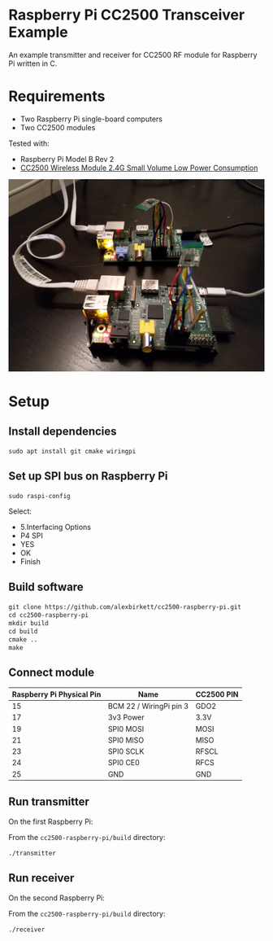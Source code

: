 # Raspberry Pi CC2500 Transceiver Example

An example transmitter and receiver for CC2500 RF module for Raspberry Pi written in C.

# Requirements

* Two Raspberry Pi single-board computers
* Two CC2500 modules

Tested with:
* Raspberry Pi Model B Rev 2
* [CC2500 Wireless Module 2.4G Small Volume Low Power Consumption](https://www.aliexpress.com/item/CC2500-Wireless-Module-2-4G-Small-Volume-Low-Power-Consumption/32465792453.html)

![CC2500 modules connected to Raspberry Pi](CC2500_Raspberry_Pi.jpg)

# Setup

## Install dependencies

```
sudo apt install git cmake wiringpi
```


## Set up SPI bus on Raspberry Pi

```
sudo raspi-config
```

Select:

* 5.Interfacing Options
* P4 SPI
* YES
* OK
* Finish

## Build software
```
git clone https://github.com/alexbirkett/cc2500-raspberry-pi.git
cd cc2500-raspberry-pi
mkdir build
cd build
cmake ..
make
```

## Connect module

| Raspberry Pi Physical Pin	| Name  	                  | CC2500 PIN 	|
|---	                      |---	                      |---	        |
|   15	                    |  BCM 22 / WiringPi pin 3 	|   GDO2	    |
|   17                      |  3v3 Power	              |   3.3V	    |
|   19                      |  SPI0 MOSI 	              |   MOSI	    |
|   21                      |  SPI0 MISO                |   MISO      |
|   23                      |  SPI0 SCLK	              |   RFSCL     |
|   24                      |  SPI0 CE0                 |   RFCS	    |
|   25                      |  GND                      |   GND	|   	|


## Run transmitter

On the first Raspberry Pi:

From the `cc2500-raspberry-pi/build` directory:

```
./transmitter
```

## Run receiver

On the second Raspberry Pi:

From the `cc2500-raspberry-pi/build` directory:

```
./receiver
```
